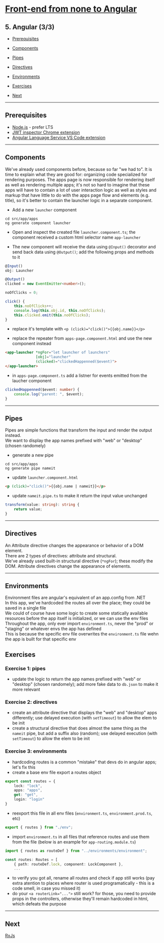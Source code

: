 # [Front-end from none to Angular](../README.md)

## 5. Angular (3/3)

- [Prerequisites](#prerequisites)

- [Components](#components)
- [Pipes](#pipes)
- [Directives](#directives)
- [Environments](#environments)
- [Exercises](#exercises)

- [Next](#next)

---

## Prerequisites

- [Node.js](https://nodejs.org/en/) - prefer LTS
- [JWT inspector Chrome extension](https://bugjam.github.io/jwt-inspector/)
- [Angular Language Service VS Code extension](https://marketplace.visualstudio.com/items?itemName=Angular.ng-template)

---

## Components

We've already used components before, because so far "we had to".
It is time to explain what they are good for: organizing code specialized for rendering purposes.
The apps page is now responsible for rendering itself as well as rendering multiple apps; it's not so hard to imagine that these apps will have to contain a lot of user interaction logic as well as styles and markup that have little to do with the apps page flow and elements (e.g. title), so it's better to contain the launcher logic in a separate component.

- Add a new `launcher` component

```batch
cd src/app/apps
ng generate component launcher
```

- Open and inspect the created file `launcher.component.ts`; the component received a custom html selector name `app-launcher`

- The new component will receive the data using `@Input()` decorator and send back data using `@Output()`; add the following props and methods to it

```ts
@Input()
obj: Launcher

@Output()
clicked = new EventEmitter<number>();

noOfClicks = 0;

click() {
    this.noOfClicks++;
    console.log(this.obj.id, this.noOfClicks);
    this.clicked.emit(this.noOfClicks);
}
```

- replace it's template with `<p (click)="click()">{{obj.name}}</p>`

- replace the repeater from `apps-page.component.html` and use the new component instead

```html
<app-launcher *ngFor="let launcher of launchers"
              [obj]="launcher"
              (clicked)="clickedHappenned($event)">
</app-launcher>
```

- in `apps-page.component.ts` add a listner for events emitted from the laucher component

```ts
clickedHappenned($event: number) {
    console.log("parent: ", $event);
}
```

---

## Pipes

Pipes are simple functions that transform the input and render the output instead.  
We want to display the app names prefixed with "web" or "desktop" (chosen randomely)

- generate a new pipe

```batch
cd src/app/apps
ng generate pipe nameit
```

- update `launcher.component.html`

```html
<p (click)="click()">{{obj.name | nameit}}</p>
```

- update `nameit.pipe.ts` to make it return the input value unchanged

```ts
transform(value: string): string {
    return value;
}
```

---

## Directives

An Attribute directive changes the appearance or behavior of a DOM element.  
There are 2 types of directives: attribute and structural.  
We've already used built-in structural directive (`*ngFor`); these modify the DOM.
Attribute directives change the appearance of elements.

---

## Environments

Environment files are angular's equivalent of an app.config from .NET  
In this app, we've hardcoded the routes all over the place; they could be saved in a single file  
We could of course have some logic to create some statically available resources before the app itself is initialized, or we can use the env files  
Throughout the app, only ever import `environment.ts`, never the "prod" or "staging" or whatever envs the app has defined  
This is because the specific env file overwrites the `environment.ts` file wehn the app is built for that specific env  

## Exercises

### Exercise 1: pipes

- update the logic to return the app names prefixed with "web" or "desktop" (chosen randomely); add more fake data to `db.json` to make it more relevant

### Exercise 2: directives

- create an attribute directive that displays the "web" and "desktop" apps differently; use delayed execution (with `setTimeout`) to allow the elem to be init
- create a structural directive that does almost the same thing as the `nameit` pipe, but add a suffix also (random); use delayed execution (with `setTimeout`) to allow the elem to be init

### Exercise 3: environments

- hardcoding routes is a common "mistake" that devs do in angular apps; let's fix this
- create a base env file export a routes object

```ts
export const routes = {
    lock: "lock",
    apps: "apps",
    get: "get",
    login: "login"
}
```

- reexport this file in all env files (`environment.ts`, `environment.prod.ts`, etc)

```ts
export { routes } from "./env";
```

- import `environment.ts` in all files that reference routes and use them from the file (below is an example for `app-routing.module.ts`)

```ts
import { routes as routeDef } from "../environments/environment";

const routes: Routes = [
    { path: routeDef.lock, component: LockComponent },
    ...
```

- to verify you got all, rename all routes and check if app still works (pay extra atention to places where router is used programatically - this is a code smell, in case you missed it)
- do your `<a routerLink="...">` still work? for those, you need to provide props in the controllers, otherwise they'll remain hardcoded in html, which defeats the purpose

---

## Next

[RxJs](6-rxjs)
